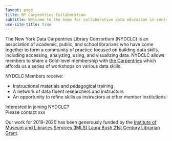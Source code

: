 ```yaml
---
layout: page
title: NY Carpentries Collaboration
subtitle: Welcome to the home for collaborative data education in central + western NY
use-site-title: true
---
```


The New York Data Carpentries Library Consortium (NYDCLC) is an association of academic, public, and school librarians who have come together to form a community of practice focused on building data skills, including accessing, analyzing, using, and visualizing data.  NYDCLC allows members to share a Gold-level membership with [the Carpentries](https://carpentries.org/) which affords us a series of workshops on various data skills.

NYDCLC Members receive:  
* Instructional materials and pedagogical training
* A network of data fluent researchers and instructors
* An opportunity to refine skills as instructors at other member institutions

Interested in joining NYDCLC?  
Please contact xxx

Our work for 2019-2020 has been generously funded by the [Institute of Museum and Libraries Services (IMLS) Laura Bush 21st Century Librarian Grant](https://www.imls.gov/grants/awarded/re-11-19-0047-19).
